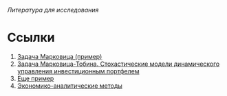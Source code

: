 _Литература для исследования_

# Ссылки #

  1. [Задача Марковица (пример)](http://www.wikiznanie.ru/ru-wz/index.php/%D0%97%D0%B0%D0%B4%D0%B0%D1%87%D0%B0_%D0%9C%D0%B0%D1%80%D0%BA%D0%BE%D0%B2%D0%B8%D1%86%D0%B0_%28%D0%BF%D1%80%D0%B8%D0%BC%D0%B5%D1%80%29)
  1. [Задача Марковица-Тобина. Стохастические модели динамического управления инвестиционным портфелем ](http://tex.imm.uran.ru/tom6/nikonov/node1.html)
  1. [Еще пример](http://ru.science.wikia.com/wiki/%D0%97%D0%B0%D0%B4%D0%B0%D1%87%D0%B0_%D0%9C%D0%B0%D1%80%D0%BA%D0%BE%D0%B2%D0%B8%D1%86%D0%B0_%28%D0%BF%D1%80%D0%B8%D0%BC%D0%B5%D1%80%29)
  1. [Экономико-аналитические методы](http://vtit.kuzstu.ru/books/shelf/book1/doc/gl%208.html)